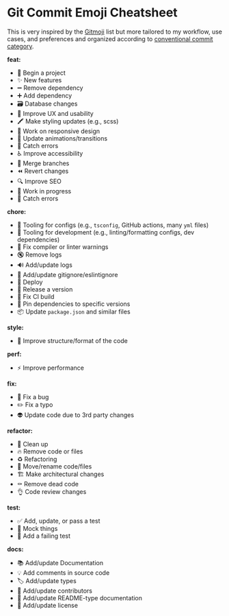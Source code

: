 # Git Commit Emoji Cheatsheet

This is very inspired by the [Gitmoji](https://gitmoji.dev/) list but more tailored to my workflow, use cases, and preferences and organized according to [conventional commit category](https://karma-runner.github.io/0.10/dev/git-commit-msg.html).

**feat:**
- 🎉 Begin a project
- ✨ New features
- ➖ Remove dependency
- ➕ Add dependency
- 🗃️ Database changes
- 🚸 Improve UX and usability
- 🖍 Make styling updates (e.g., scss)
- 📱 Work on responsive design
- 💫 Update animations/transitions
- 🥅 Catch errors
- ♿️ Improve accessibility
- 🔀 Merge branches
- ⏪️ Revert changes
- 🔍️ Improve SEO
- 🚧 Work in progress
- 🥅 Catch errors

**chore:**
- 🔧 Tooling for configs (e.g., `tsconfig`, GitHub actions, many `yml` files)
- 🔨 Tooling for development (e.g., linting/formatting configs, dev dependencies)
- 🚨 Fix compiler or linter warnings
- 🔇 Remove logs
- 🔊 Add/update logs
- 🙈 Add/update gitignore/eslintignore
- 🚀 Deploy
- 🔖 Release a version
- 💚 Fix CI build
- 📌 Pin dependencies to specific versions
- 📦 Update `package.json` and similar files

**style:**
- 🎨 Improve structure/format of the code

**perf:**
- ⚡️ Improve performance

**fix:**
- 🐛 Fix a bug
- ✏️ Fix a typo
- 👽️ Update code due to 3rd party changes

**refactor:**
- 🧼 Clean up
- 🔥 Remove code or files
- ♻️ Refactoring
- 🚚 Move/rename code/files
- 🏗️ Make architectural changes
- ⚰️ Remove dead code
- 👌 Code review changes

**test:**
- ✅ Add, update, or pass a test
- 🤡 Mock things
- 🧪 Add a failing test

**docs:**
- 📚 Add/update Documentation
- 💡 Add comments in source code
- 🏷️ Add/update types
- 👥 Add/update contributors
- 📝 Add/update README-type documentation
- 📄 Add/update license
